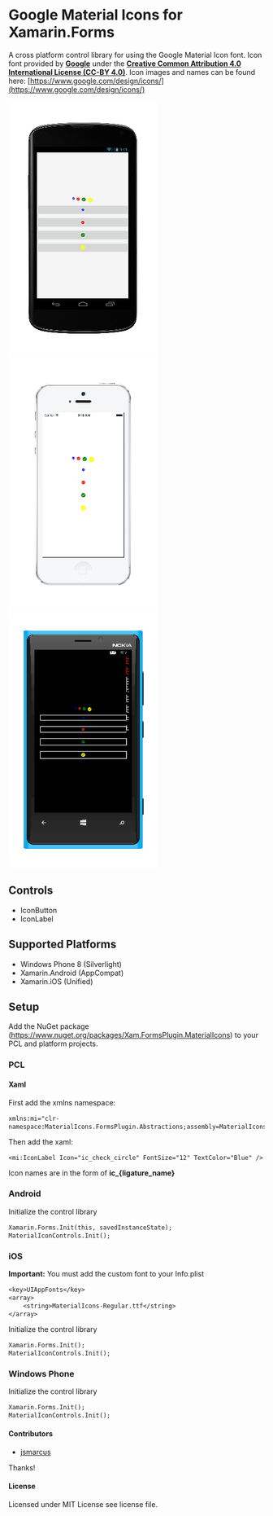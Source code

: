 # Google Material Icons for Xamarin.Forms

A cross platform control library for using the Google Material Icon font. Icon font provided by **[Google](https://github.com/google/material-design-icons)** under the **[Creative Common Attribution 4.0 International License (CC-BY 4.0)](http://creativecommons.org/licenses/by/4.0/)**.
Icon images and names can be found here: [https://www.google.com/design/icons/](https://www.google.com/design/icons/)

![](Common/Android.png) ![](Common/iOS.png) ![](Common/WinPhone.png)

## Controls
* IconButton
* IconLabel

## Supported Platforms
* Windows Phone 8 (Silverlight)
* Xamarin.Android (AppCompat)
* Xamarin.iOS (Unified)

## Setup
Add the NuGet package (https://www.nuget.org/packages/Xam.FormsPlugin.MaterialIcons) to your PCL and platform projects.

### PCL

#### Xaml
First add the xmlns namespace:

    xmlns:mi="clr-namespace:MaterialIcons.FormsPlugin.Abstractions;assembly=MaterialIcons.FormsPlugin.Abstractions"

Then add the xaml:

    <mi:IconLabel Icon="ic_check_circle" FontSize="12" TextColor="Blue" />

Icon names are in the form of **ic_{ligature_name}**

### Android
Initialize the control library

    Xamarin.Forms.Init(this, savedInstanceState);  
    MaterialIconControls.Init();

### iOS
**Important:** You must add the custom font to your Info.plist

    <key>UIAppFonts</key>
    <array>
        <string>MaterialIcons-Regular.ttf</string>
    </array>

Initialize the control library

    Xamarin.Forms.Init();
    MaterialIconControls.Init();

### Windows Phone
Initialize the control library

    Xamarin.Forms.Init();
    MaterialIconControls.Init();

#### Contributors
* [jsmarcus](https://github.com/jsmarcus)

Thanks!

#### License
Licensed under MIT License see license file.
